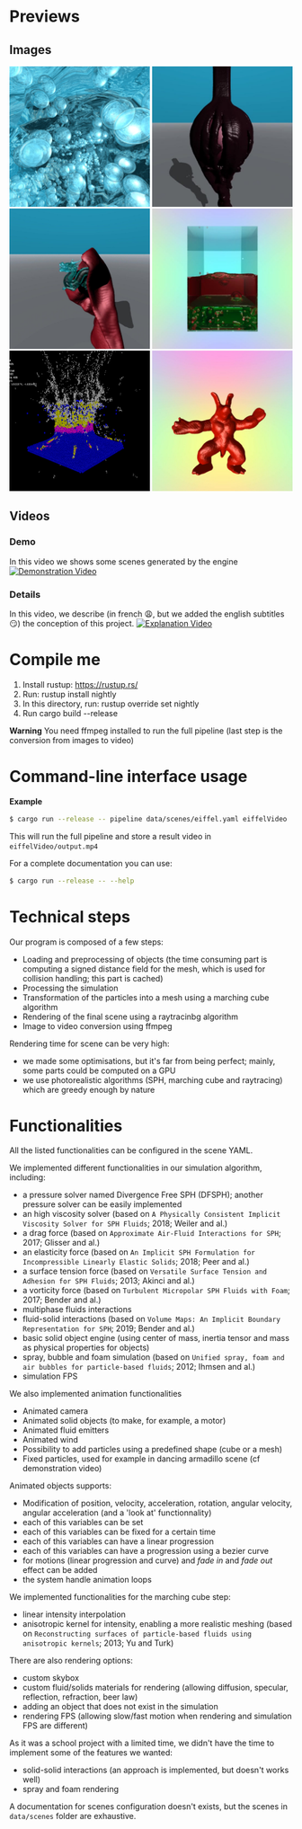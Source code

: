 # Previews

## Images
<img src="/data/samples/water.png" width="250" height="250"> <img src="/data/samples/chocolate.jpg" width="250" height="250">
<img src="/data/samples/cloth.jpg" width="250" height="250"> <img src="/data/samples/multiphase.jpg" width="250" height="250">
<img src="/data/samples/debug.png" width="250" height="250"> <img src="/data/samples/tatou.jpg" width="250" height="250">


## Videos
### Demo
In this video we shows some scenes generated by the engine
[![Demonstration Video](https://res.cloudinary.com/marcomontalbano/image/upload/v1597944711/video_to_markdown/images/youtube--4S8efTqTbFo-c05b58ac6eb4c4700831b2b3070cd403.jpg)](https://www.youtube.com/watch?v=4S8efTqTbFo "Demonstration Video")

### Details
In this video, we describe (in french :weary:, but we added the english subtitles :smirk:) the conception of this project.
[![Explanation Video](https://res.cloudinary.com/marcomontalbano/image/upload/v1597944811/video_to_markdown/images/youtube--EPaheoJBXY0-c05b58ac6eb4c4700831b2b3070cd403.jpg)](https://youtu.be/EPaheoJBXY0 "Explanation Video")

# Compile me

1. Install rustup: https://rustup.rs/
2. Run: rustup install nightly
3. In this directory, run: rustup override set nightly
4. Run cargo build --release

**Warning** You need ffmpeg installed to run the full pipeline (last step is the conversion from images to video)

# Command-line interface usage

**Example**
```bash
$ cargo run --release -- pipeline data/scenes/eiffel.yaml eiffelVideo
```

This will run the full pipeline and store a result video in `eiffelVideo/output.mp4`

For a complete documentation you can use:
```bash
$ cargo run --release -- --help
```

# Technical steps

Our program is composed of a few steps:
* Loading and preprocessing of objects (the time consuming part is computing a signed distance field for the mesh, which is used for collision handling; this part is cached)
* Processing the simulation
* Transformation of the particles into a mesh using a marching cube algorithm
* Rendering of the final scene using a raytracinbg algorithm
* Image to video conversion using ffmpeg

Rendering time for scene can be very high:
* we made some optimisations, but it's far from being perfect; mainly, some parts could be computed on a GPU
* we use photorealistic algorithms (SPH, marching cube and raytracing) which are greedy enough by nature

# Functionalities

All the listed functionalities can be configured in the scene YAML.

We implemented different functionalities in our simulation algorithm, including:
* a pressure solver named Divergence Free SPH (DFSPH); another pressure solver can be easily implemented
* an high viscosity solver (based on `A Physically Consistent Implicit Viscosity Solver for SPH Fluids`; 2018; Weiler and al.)
* a drag force (based on `Approximate Air-Fluid Interactions for SPH`; 2017; Glisser and al.)
* an elasticity force (based on `An Implicit SPH Formulation for Incompressible Linearly Elastic Solids`; 2018; Peer and al.)
* a surface tension force (based on `Versatile Surface Tension and Adhesion for SPH Fluids`; 2013; Akinci and al.)
* a vorticity force (based on `Turbulent Micropolar SPH Fluids with Foam`; 2017; Bender and al.)
* multiphase fluids interactions
* fluid-solid interactions (based on `Volume Maps: An Implicit Boundary Representation for SPH`; 2019; Bender and al.)
* basic solid object engine (using center of mass, inertia tensor and mass as physical properties for objects)
* spray, bubble and foam simulation (based on `Unified spray, foam and air bubbles for particle-based fluids`; 2012; Ihmsen and al.)
* simulation FPS

We also implemented animation functionalities 
* Animated camera
* Animated solid objects (to make, for example, a motor)
* Animated fluid emitters
* Animated wind
* Possibility to add particles using a predefined shape (cube or a mesh)
* Fixed particles, used for example in dancing armadillo scene (cf demonstration video)

Animated objects supports:
* Modification of position, velocity, acceleration, rotation, angular velocity, angular acceleration (and a 'look at' functionnality)
* each of this variables can be set
* each of this variables can be fixed for a certain time
* each of this variables can have a linear progression
* each of this variables can have a progression using a bezier curve
* for motions (linear progression and curve) and _fade in_ and _fade out_ effect can be added
* the system handle animation loops

We implemented functionalities for the marching cube step:
* linear intensity interpolation
* anisotropic kernel for intensity, enabling a more realistic meshing (based on `Reconstructing surfaces of particle-based fluids using anisotropic kernels`; 2013; Yu and Turk)

There are also rendering options:
* custom skybox
* custom fluid/solids materials for rendering (allowing diffusion, specular, reflection, refraction, beer law)
* adding an object that does not exist in the simulation
* rendering FPS (allowing slow/fast motion when rendering and simulation FPS are different)

As it was a school project with a limited time, we didn't have the time to implement some of the features we wanted:
* solid-solid interactions (an approach is implemented, but doesn't works well)
* spray and foam rendering

A documentation for scenes configuration doesn't exists, but the scenes in `data/scenes` folder are exhaustive.
